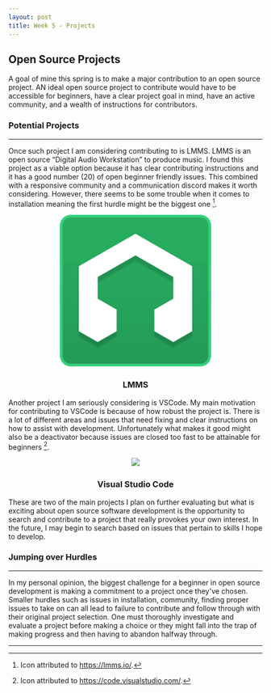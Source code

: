 ```yaml
---
layout: post
title: Week 5 - Projects
---
```


## Open Source Projects

A goal of mine this spring is to make a major contribution to an open source project. AN ideal open source project to contribute would have to be accessible for beginners, have a clear project goal in mind, have an active community, and a wealth of instructions for contributors.


<!--more-->

### Potential Projects
------
Once such project I am considering contributing to is LMMS. LMMS is an open source “Digital Audio Workstation” to produce music. I found this project as a viable option because it has clear contributing instructions and it has a good number (20) of open beginner friendly issues. This combined with a responsive community and a communication discord makes it worth considering. However, there seems to be some trouble when it comes to installation meaning the first hurdle might be the biggest one [^1].

<p align="center">
    <img src="../images/LMMSLOGO.png" width="300px">
</p>
<h3 align="center">LMMS</h3>


Another project I am seriously considering is VSCode. My main motivation for contributing to VSCode is because of how robust the project is. There is a lot of different areas and issues that need fixing and clear instructions on how to assist with development. Unfortunately what makes it good might also be a deactivator because issues are closed too fast to be attainable for beginners [^2].

<p align="center">
    <img src="/briz123-weekly/images/vscodeicon.jpeg" width="300px">
</p>
<h3 align="center">Visual Studio Code</h3>


These are two of the main projects I plan on further evaluating but what is exciting about open source software development is the opportunity to search and contribute to a project that really provokes your own interest. In the future, I may begin to search based on issues that pertain to skills I hope to develop.

### Jumping over Hurdles
------
In my personal opinion, the biggest challenge for a beginner in open source development is making a commitment to a project once they've chosen. Smaller hurdles such as issues in installation, community, finding proper issues to take on can all lead to failure to contribute and follow through with their original project selection. One must thoroughly investigate and evaluate a project before making a choice or they might fall into the trap of making progress and then having to abandon halfway through.
***
[^1]: Icon attributed to https://lmms.io/.
[^2]: Icon attributed to https://code.visualstudio.com/.